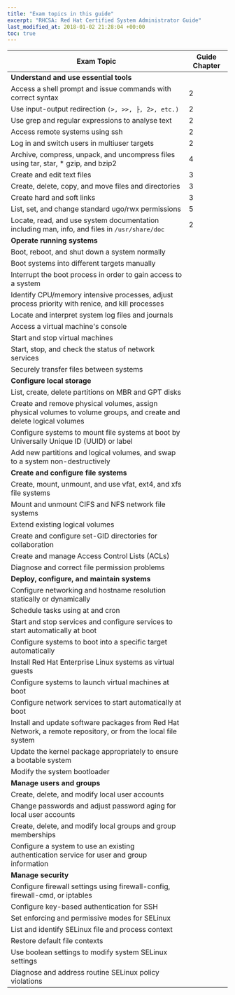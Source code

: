 ```yaml
---
title: "Exam topics in this guide"
excerpt: "RHCSA: Red Hat Certified System Administrator Guide"
last_modified_at: 2018-01-02 21:28:04 +00:00
toc: true
---
```


Exam Topic                                                                                                          | Guide Chapter
--------------------------------------------------------------------------------------------------------------------|--------------
**Understand and use essential tools**                                                                              |
Access a shell prompt and issue commands with correct syntax                                                        | 2
Use input-output redirection `(>, >>, ├, 2>, etc.)`                                                                 | 2
Use grep and regular expressions to analyse text                                                                    | 2
Access remote systems using ssh                                                                                     | 2
Log in and switch users in multiuser targets                                                                        | 2
Archive, compress, unpack, and uncompress files using tar, star, * gzip, and bzip2                                  | 4
Create and edit text files                                                                                          | 3
Create, delete, copy, and move files and directories                                                                | 3
Create hard and soft links                                                                                          | 3
List, set, and change standard ugo/rwx permissions                                                                  | 5
Locate, read, and use system documentation including man, info, and files in `/usr/share/doc`                       | 2
**Operate running systems**                                                                                         |
Boot, reboot, and shut down a system normally                                                                       |
Boot systems into different targets manually |
Interrupt the boot process in order to gain access to a system |
Identify CPU/memory intensive processes, adjust process priority with renice, and kill processes |
Locate and interpret system log files and journals |
Access a virtual machine's console |
Start and stop virtual machines |
Start, stop, and check the status of network services |
Securely transfer files between systems |
**Configure local storage** |
List, create, delete partitions on MBR and GPT disks |
Create and remove physical volumes, assign physical volumes to volume groups, and create and delete logical volumes |
Configure systems to mount file systems at boot by Universally Unique ID (UUID) or label |
Add new partitions and logical volumes, and swap to a system non-destructively |
**Create and configure file systems** |
Create, mount, unmount, and use vfat, ext4, and xfs file systems |
Mount and unmount CIFS and NFS network file systems |
Extend existing logical volumes |
Create and configure set-GID directories for collaboration |
Create and manage Access Control Lists (ACLs) |
Diagnose and correct file permission problems |
**Deploy, configure, and maintain systems** |
Configure networking and hostname resolution statically or dynamically |
Schedule tasks using at and cron |
Start and stop services and configure services to start automatically at boot |
Configure systems to boot into a specific target automatically |
Install Red Hat Enterprise Linux systems as virtual guests |
Configure systems to launch virtual machines at boot |
Configure network services to start automatically at boot |
Install and update software packages from Red Hat Network, a remote repository, or from the local file system |
Update the kernel package appropriately to ensure a bootable system |
Modify the system bootloader          |
**Manage users and groups**           |
Create, delete, and modify local user accounts |
Change passwords and adjust password aging for local user accounts |
Create, delete, and modify local groups and group memberships |
Configure a system to use an existing authentication service for user and group information |
**Manage security**                   |
Configure firewall settings using firewall-config, firewall-cmd, or iptables |
Configure key-based authentication for SSH |
Set enforcing and permissive modes for SELinux |
List and identify SELinux file and process context |
Restore default file contexts         |
Use boolean settings to modify system SELinux settings |
Diagnose and address routine SELinux policy violations |
